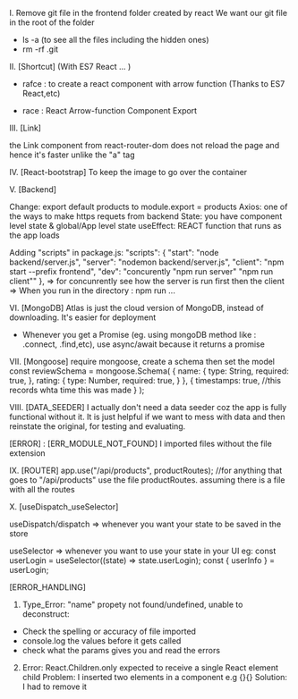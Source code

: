 I. Remove git file in the frontend folder created by react
We want our git file in the root of the folder

- ls -a (to see all the files including the hidden ones)
- rm -rf .git

II. [Shortcut] (With ES7 React ... )

- rafce : to create a react component with arrow function (Thanks to ES7 React,etc)

- race : React Arrow-function Component Export

III. [Link]

the Link component from react-router-dom does not reload the page and hence it's faster unlike the "a" tag

IV. [React-bootstrap]
To keep the image to go over the container

V. [Backend]

Change: export default products to module.export = products
Axios: one of the ways to make https requets from backend
State: you have component level state & global/App level state
useEffect: REACT function that runs as the app loads

Adding "scripts" in package.js:
"scripts": {
"start": "node backend/server.js",
"server": "nodemon backend/server.js",
"client": "npm start --prefix frontend",
"dev": "concurently \"npm run server\" \"npm run client\""
},
=> for concunrently see how the server is run first then the client
=> When you run in the directory : npm run ...

VI. [MongoDB]
Atlas is just the cloud version of MongoDB, instead of downloading. It's easier for deployment

- Whenever you get a Promise (eg. using mongoDB method like : .connect, .find,etc), use async/await because it returns a promise

VII. [Mongoose]
require mongoose, create a schema then set the model
const reviewSchema = mongoose.Schema(
{
name: {
type: String,
required: true,
},
rating: {
type: Number,
required: true,
}
},
{
timestamps: true, //this records whta time this was made
}
);

VIII. [DATA_SEEDER]
I actually don't need a data seeder coz the app is fully functional without it. It is just helpful if we want to mess with data and then reinstate the original, for testing and evaluating.

[ERROR] : [ERR_MODULE_NOT_FOUND] I imported files without the file extension

IX. [ROUTER]
app.use("/api/products", productRoutes); //for anything that goes to "/api/products" use the file productRoutes. assuming there is a file with all the routes

X. [useDispatch_useSelector]

useDispatch/dispatch => whenever you want your state to be saved in the store

useSelector => whenever you want to use your state in your UI
eg: const userLogin = useSelector((state) => state.userLogin);
const { userInfo } = userLogin;

[ERROR_HANDLING]

1. Type_Error: "name" propety not found/undefined, unable to deconstruct:

- Check the spelling or accuracy of file imported
- console.log the values before it gets called
- check what the params gives you and read the errors

2. Error: React.Children.only expected to receive a single React element child
   Problem: I inserted two elements in a component
   e.g <LinkContainer>{}{}</LinkContainer>
   Solution: I had to remove it
